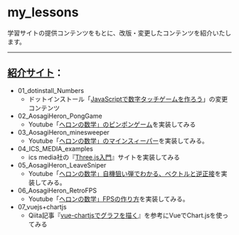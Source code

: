 # my_lessons
学習サイトの提供コンテンツをもとに、改版・変更したコンテンツを紹介いたします。

---
## [紹介サイト](https://sgtao.github.io/my_lessons/)：
- 01_dotinstall_Numbers
  - ドットインストール「[JavaScriptで数字タッチゲームを作ろう](https://dotinstall.com/lessons/numbers_js_v4)」の変更コンテンツ
- 02_AosagiHeron_PongGame
  - Youtube「[ヘロンの数学」のピンポンゲーム](https://www.youtube.com/watch?v=rdGKg6VbFBo)を実装してみる
- 03_AosagiHeron_minesweeper
  - Youtube「[ヘロンの数学」のマインスィーパー](https://www.youtube.com/watch?v=C-pPqPqhJSM)を実装してみる。
- 04_ICS_MEDIA_examples
  - ics media社の『[Three.js入門](https://ics.media/tutorial-three/)』サイトを実装してみる
- 05_AosagiHeron_LeaveSniper
  - Youtube「[ヘロンの数学」自機狙い弾でわかる、ベクトルと逆正接](https://www.youtube.com/watch?v=ruUGEtyF--0)を実装してみる。
- 06_AosagiHeron_RetroFPS
  - Youtube「[ヘロンの数学」FPSの作り方](https://www.youtube.com/watch?v=E8Qekxjq5Yg)を実装してみる。
- 07_vuejs+chartjs
  * Qiita記事『[vue-chartjsでグラフを描く](https://qiita.com/kiyc/items/a94a202bf06fff644f62)』を参考にVueでChart.jsを使ってみる
